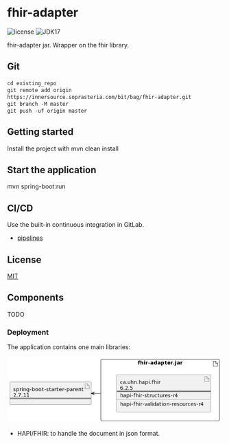 # fhir-adapter

![license](https://img.shields.io/badge/License-MIT-green)
![JDK17](https://img.shields.io/badge/java-JDK17-blue)

fhir-adapter jar. Wrapper on the fhir library.

## Git

```
cd existing_repo
git remote add origin https://innersource.soprasteria.com/bit/bag/fhir-adapter.git
git branch -M master
git push -uf origin master
```

## Getting started

Install the project with mvn clean install

## Start the application

mvn spring-boot:run

## CI/CD

Use the built-in continuous integration in GitLab.

- [pipelines](https://innersource.soprasteria.com/bit/bag/fhir-adapter/-/pipelines)

## License

 [MIT](License.md)

## Components
TODO


### Deployment
The application contains one main libraries:

![](docs/plantuml/deployment.png)

* HAPI/FHIR: to handle the document in json format.